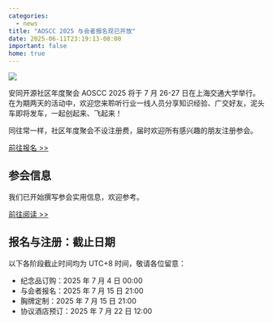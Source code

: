 ```yaml
---
categories:
  - news
title: "AOSCC 2025 与会者报名现已开放"
date: 2025-06-11T23:19:13-08:00
important: false
home: true
---
```

![](/assets/news/aoscc-2025-registration.png)

安同开源社区年度聚会 AOSCC 2025 将于 7 月 26-27 日在上海交通大学举行。在为期两天的活动中，欢迎您来聆听行业一线人员分享知识经验、广交好友，泥头车即将发车，一起创起来、飞起来！

同往常一样，社区年度聚会不设注册费，届时欢迎所有感兴趣的朋友注册参会。

[前往报名 >>](https://aoscc.aosc.io/)

## 参会信息

我们已开始撰写参会实用信息，欢迎参考。

[前往阅读 >>](https://wiki.aosc.io/zh/community/aoscc/2025/)

## 报名与注册：截止日期

以下各阶段截止时间均为 UTC+8 时间，敬请各位留意：

-  纪念品订购：2025 年 7 月 4 日 00:00
-  与会者报名：2025 年 7 月 15 日 21:00
-  胸牌定制：2025 年 7 月 15 日 21:00
-  协议酒店预订：2025 年 7 月 22 日 12:00
